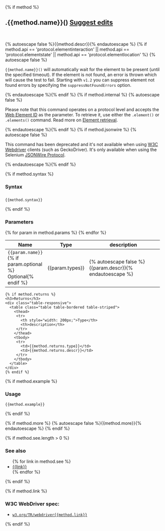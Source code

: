 {% if method %}
<div class="page-header">
<h2>.{{method.name}}() <a title="Suggest edits" target="_blank" class="edit-source" href="{{method.editLink}}">Suggest edits</a></h2>
</div>
<br>

  {% autoescape false %}{{method.descr}}{% endautoescape %}
  {% if method.api == 'protocol.elementinteraction' || method.api == 'protocol.elementstate' || method.api == 'protocol.elementlocation' %}
  {% autoescape false %}
      <p class="alert alert-info"><code>{{method.name}}()</code> will automatically wait for the element to be present (until the specified timeout). If the element is not found, an error is thrown which will cause the test to fail. Starting with <code>v1.2</code> you can suppress element not found errors by specifying the <code>suppressNotFoundErrors</code> option.</p>
  {% endautoescape %}{% endif %}
    {% if method.internal %}
    {% autoescape false %}<p class="alert alert-warning">Please note that this command operates on a protocol level and accepts the <a href="https://www.w3.org/TR/webdriver1/#dfn-web-elements">Web Element ID</a> as the parameter.
    To retrieve it, use either the <code>.element()</code> or <code>.elements()</code> command. Read more on <a href="https://www.w3.org/TR/webdriver1/#element-retrieval">Element retrieval</a>.</p>
    {% endautoescape %}{% endif %}
    {% if method.jsonwire %}
    {% autoescape false %}<p class="alert alert-warning">This command has been deprecated and it's not available when using <a href="https://www.w3.org/TR/webdriver1/">W3C Webdriver</a> clients (such as GeckoDriver).
      It's only available when using the Selenium <a href="https://github.com/SeleniumHQ/selenium/wiki/JsonWireProtocol" target="_blank">JSONWire Protocol</a>.
    </p>
    {% endautoescape %}{% endif %}

{% if method.syntax %}
<h3>Syntax</h3>
<div class="sample-test">
<pre data-language="javascript" style="padding-top: 10px" class="default-theme language-javascript"><code class="default-theme language-javascript">{{method.syntax}}</code></pre>
</div>{% endif %}
    <h3>Parameters</h3>
    <div class="table-responsive">
      <table class="table table-bordered table-striped">
        <thead>
         <tr>
           <th style="width: 100px;">Name</th>
           <th style="width: 100px;">Type</th>
           <th>description</th>
         </tr>
        </thead>
        <tbody>
         {% for param in method.params %}
         <tr>
           <td><code>{{param.name}}</code>{% if param.optional %}<br><span class="optional">Optional</span>{% endif %}</td>
           <td>{{param.types}}</td>
           <td>{% autoescape false %}{{param.descr}}{% endautoescape %}</td>
         </tr>
         {% endfor %}
        </tbody>
      </table>
    </div>

    {% if method.returns %}
    <h3>Returns</h3>
    <div class="table-responsive">
      <table class="table table-bordered table-striped">
        <thead>
         <tr>
           <th style="width: 200px;">Type</th>
           <th>description</th>
         </tr>
        </thead>
        <tbody>
         <tr>
           <td>{{method.returns.type}}</td>
           <td>{{method.returns.descr}}</td>
         </tr>
        </tbody>
      </table>
    </div>
    {% endif %}

{% if method.example %}
<h3>Usage</h3>
<div class="sample-test">
<pre class="line-numbers" data-language="javascript" class=" language-javascript"><code class=" language-javascript">{{method.example}}</code></pre>
</div>
{% endif %}

{% if method.more %}
{% autoescape false %}{{method.more}}{% endautoescape %}
{% endif %}

{% if method.see.length > 0 %}
<h3>See also</h3>
<ul class="api-related-links">
{% for link in method.see %}
<li><a href="/api/{{link}}.html">{{link}}</a></li>
{% endfor %}
</ul>
{% endif %}

{% if method.link %}
<h3>W3C WebDriver spec:</h3> 
<ul>
  <li><code><a href="https://www.w3.org/TR/webdriver{{method.link}}" target="_blank">w3.org/TR/webdriver{{method.link}}</a></code></li>
</ul>
{% endif %}